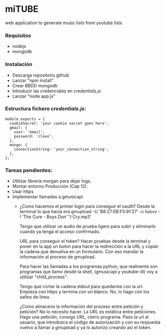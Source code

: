 # miTUBE
web application to generate music lists from youtube lists

### Requisitos

* nodejs
* mongodb


### Instalación

* Descarga repositorio github
* Lanzar "npm install"
* Crear BBDD mongodb
* Introducir las credenciales en *credentials.js*
* Lanzar "node app.js"


### Estructura fichero *credentials.js*:

```
module.exports = {
  cookieSecret: 'your cookie secret goes here',
  gmail: {
    user: 'email',
    password: 'clave',
  },
  mongo: {
    connectionString: 'your_connection_string',
  },
};
```


### Tareas pendientes:

* Utilizar librería morgan para dejar logs.
* Montar entorno Producción (Cap 12).
* Usar https
* Implementar llamadas a gmusicapi
  - ¿Como hacemos el primer login para conseguir el oauth? 
    Desde la terminal lo que hacía era 
    gmupload -U 'B8:27:EB:F5:91:27' -c luisvv -l 'The Cure - Boys Don'\''t Cry.mp3'

    Tengo que utilizar un audio de prueba ligero para subir y eliminarlo cuando ya tenga el acceso confirmado.

    URL para conseguir el token? Hacer pruebas desde la terminal y poner en la app un boton para hacer la redirección a la URL y copiar la cadena que devuelva en un formulario. Con eso mandar la información al proceso de gmupload.

    Para hacer las llamadas a los programas python, que realmente son programas que llamo desde la shell, (gmusicapi y youtube-dl) voy a utilizar "child_process".

    Tengo que cortar la cadena stdout para quedarme con la url. Empieza con https y termina con un blanco. No, lo hago con los saltos de línea.

    ¿Como almaceno la información del proceso entre petición y petición?
    No lo necesito hacer. La URL es estática entre peticiones. Hago una petición, consigo URL, cierro programa. Paso la url al usuario, que introduzca el código de autorización y con su respuesta vuelvo a llamar a gmupload y ya lo autorizo creando así el token.